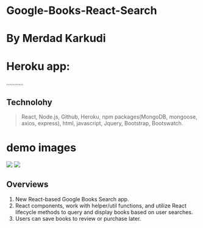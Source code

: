 # Google-Books-React-Search
# By Merdad Karkudi
# Heroku app:
...........
## Technolohy
> React, Node.js, Github, Heroku, npm packages(MongoDB, mongoose, axios, express), html, javascript, Jquery, Bootstrap, Bootswatch.

# demo images
<image src="https://github.com/mkarkuody/Google-Books-React-Search/blob/main/client/public/first%20page.jpg?raw=true">

<image src="https://github.com/mkarkuody/Google-Books-React-Search/blob/main/client/public/search%20page.jpg?raw=true">


## Overviews
1. New React-based Google Books Search app. 
2. React components, work with helper/util functions, and utilize React lifecycle methods to query and display books based on user searches. 
3. Users can save books to review or purchase later.


